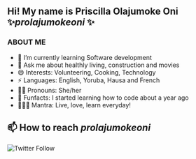 
## Hi! My name is Priscilla Olajumoke Oni ✨*prolajumokeoni* ✨

### ABOUT ME
- 🌱 I’m currently learning Software development
- 💬 Ask me about healthly living, construction  and movies
- 😄 Interests: Volunteering, Cooking, Technology
- ⚡ Languages: English, Yoruba, Hausa and French
- 👩🏿 Pronouns: She/her
- 🧨 Funfacts: I started learning how to code about a year ago
- 💆🏿‍♀️ Mantra: Live, love, learn everyday! 


## 📫 How to reach *prolajumokeoni*
![Twitter Follow](https://img.shields.io/twitter/follow/prolajumokeoni)

